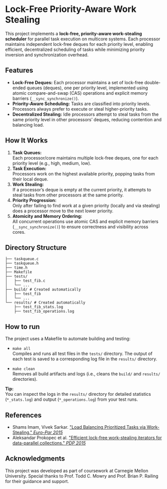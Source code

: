 # Lock-Free Priority-Aware Work Stealing

This project implements a **lock-free, priority-aware work-stealing scheduler** for parallel task execution on multicore systems. Each processor maintains independent lock-free deques for each priority level, enabling efficient, decentralized scheduling of tasks while minimizing priority inversion and synchronization overhead.

## Features

- **Lock-Free Deques:** Each processor maintains a set of lock-free double-ended queues (deques), one per priority level, implemented using atomic compare-and-swap (CAS) operations and explicit memory barriers (`__sync_synchronize()`).
- **Priority-Aware Scheduling:** Tasks are classified into priority levels. Processors always prefer to execute or steal higher-priority tasks.
- **Decentralized Stealing:** Idle processors attempt to steal tasks from the same priority level in other processors’ deques, reducing contention and balancing load.

## How It Works

1. **Task Queues:**  
   Each processor/core maintains multiple lock-free deques, one for each priority level (e.g., high, medium, low).
2. **Task Execution:**  
   Processors work on the highest available priority, popping tasks from their local deque.
3. **Work Stealing:**  
   If a processor’s deque is empty at the current priority, it attempts to steal tasks from other processors at the same priority.
4. **Priority Progression:**  
   Only after failing to find work at a given priority (locally and via stealing) does a processor move to the next lower priority.
5. **Atomicity and Memory Ordering:**  
   All concurrent operations use atomic CAS and explicit memory barriers (`__sync_synchronize()`) to ensure correctness and visibility across cores.

## Directory Structure

```
├── taskqueue.c
├── taskqueue.h
├── time.h
├── Makefile
├── tests/
│   ├── test_fib.c
│   └── ...
├── build/ # Created automatically
│   ├── test_fib
│   └── ...
└── results/ # Created automatically
    ├── test_fib_stats.log
    ├── test_fib_operations.log
```

## How to run

The project uses a Makefile to automate building and testing:

- `make all`  
  Compiles and runs all test files in the `tests/` directory. The output of each test is saved to a corresponding log file in the `results/` directory.

- `make clean`  
  Removes all build artifacts and logs (i.e., cleans the `build/` and `results/` directories).

**Tip:**  
You can inspect the logs in the `results/` directory for detailed statistics (`*_stats.log`) and output (`*_operations.log`) from your test runs.

## References

- Shams Imam, Vivek Sarkar. ["Load Balancing Prioritized Tasks via Work-Stealing." *Euro-Par 2015*](https://link.springer.com/chapter/10.1007/978-3-662-48096-0_38)
- Aleksandar Prokopec et al. ["Efficient lock-free work-stealing iterators for data-parallel collections." *PDP 2015*](https://infoscience.epfl.ch/bitstreams/19aec310-0e30-41e0-928b-40bc6e1aa243/download)

## Acknowledgments

This project was developed as part of coursework at Carnegie Mellon University. Special thanks to Prof. Todd C. Mowry and Prof. Brian P. Railing for their guidance and support.

